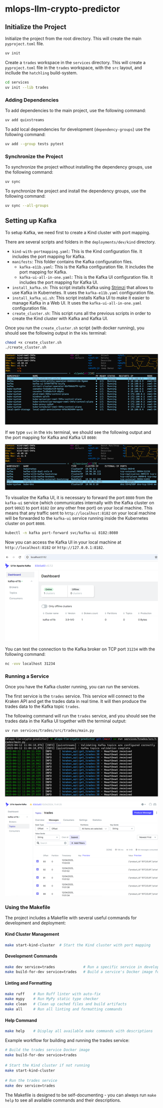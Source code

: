# mlops-llm-crypto-predictor

## Initialize the Project

Initialize the project from the root directory. This will create the main `pyproject.toml` file.

```bash
uv init
```

Create a `trades` workspace in the `services` directory. This will create a `pyproject.toml` file in the `trades` workspace, with the `src` layout, and incllude the `hatchling` build-system.

```bash
cd services
uv init --lib trades
```

### Adding Dependencies

To add dependencies to the main project, use the following command:

```bash
uv add quixstreams
```

To add local dependencies for development (`dependency-groups`) use the following command:

```bash
uv add --group tests pytest
```

### Synchronize the Project

To synchronize the project without installing the dependency groups, use the following command:

```bash
uv sync  
```

To synchronize the project and install the dependency groups, use the following command:

```bash
uv sync --all-groups
```

## Setting up Kafka

To setup Kafka, we need first to create a Kind cluster with port mapping.

There are several scripts and folders in the `deployments/dev/kind` directory.

* `kind-with-portmapping.yaml`: This is the Kind configuration file. It includes the port mapping for Kafka.
* `manifests`: This folder contains the Kafka configuration files.
  * `kafka-e11b.yaml`: This is the Kafka configuration file. It includes the port mapping for Kafka.
  * `kafka-ui-all-in-one.yaml`: This is the Kafka UI configuration file. It includes the port mapping for Kafka UI.
* `install_kafka.sh`: This script installs Kafka using [Strimzi](https://strimzi.io/quickstarts/) that allows to use Kafka in Kubernetes. It uses the `kafka-e11b.yaml` configuration file.
* `install_kafka_ui.sh`: This script installs Kafka UI to make it easier to manage Kafka in a Web UI. It uses the `kafka-ui-all-in-one.yaml` configuration file.
* `create_cluster.sh`: This script runs all the previous scripts in order to create the Kind cluster with Kafka and Kafka UI.

Once you run the `create_cluster.sh` script (with docker running), you should see the following output in the `k9s` terminal:

```bash
chmod +x create_cluster.sh
./create_cluster.sh
```

![create cluster](images/create_cluster_k9s.png)

If we type `svc` in the `k9s` terminal, we should see the following output and the port mapping for Kafka and Kafka UI `8080`:

![kafka ui k9s](images/kafka_ui_k9s.png)

To visualize the Kafka UI, it is necessary to forward the port `8080` from the `kafka-ui` service (which communicates internally with the Kafka cluster on port `9092`) to port `8182` (or any other free port) on your local machine. This means that any traffic sent to `http://localhost:8182` on your local machine will be forwarded to the `kafka-ui` service running inside the Kubernetes cluster on port `8080`.

```bash
kubectl -n kafka port-forward svc/kafka-ui 8182:8080 
```

Now you can access the Kafka UI in your local machine at `http://localhost:8182` or `http://127.0.0.1:8182`.

![kafka ui web](images/kafka_ui_web.png)

You can test the connection to the Kafka broker on TCP port `31234` with the following command:

```bash
nc -vvv localhost 31234
```

### Running a Service

Once you have the Kafka cluster running, you can run the services.

The first service is the `trades` service. This service will connect to the Kraken API and get the trades data in real time. It will then produce the trades data to the Kafka topic `trades`.

The following command will run the `trades` service, and you should see the trades data in the Kafka UI together with the terminal output:

```bash
uv run services/trades/src/trades/main.py
```

![trades terminal](images/trades_terminal.png)

![trades kafka ui](images/trades_kafta_ui.png)

### Using the Makefile

The project includes a Makefile with several useful commands for development and deployment:

#### Kind Cluster Management

```bash
make start-kind-cluster  # Start the Kind cluster with port mapping
```

#### Development Commands

```bash
make dev service=trades             # Run a specific service in development mode
make build-for-dev service=trades   # Build a service's Docker image for development
```

#### Linting and Formatting

```bash
make ruff    # Run Ruff linter with auto-fix
make mypy    # Run MyPy static type checker
make clean   # Clean up cached files and build artifacts
make all     # Run all linting and formatting commands
```

#### Help Command

```bash
make help    # Display all available make commands with descriptions
```

Example workflow for building and running the trades service:

```bash
# Build the trades service Docker image
make build-for-dev service=trades

# Start the Kind cluster if not running
make start-kind-cluster

# Run the trades service
make dev service=trades
```

The Makefile is designed to be self-documenting - you can always run `make help` to see all available commands and their descriptions.